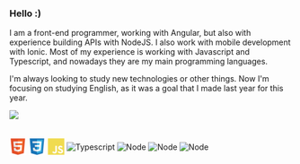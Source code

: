 ### Hello :)

I am a front-end programmer, working with Angular, but also with experience building APIs with NodeJS. I also work with mobile development with Ionic. Most of my experience is working with Javascript and Typescript, and nowadays they are my main programming languages.

I'm always looking to study new technologies or other things. Now I'm focusing on studying English, as it was a goal that I made last year for this year.

[<img src="https://img.shields.io/badge/linkedin-%230077B5.svg?&style=for-the-badge&logo=linkedin&logoColor=white" />](https://www.linkedin.com/in/luidi-matheus-554552157/)

<div style="display: inline_block"><br>
  <img align="center" alt="HTML" height="30" width="auto" src="https://raw.githubusercontent.com/devicons/devicon/master/icons/html5/html5-original.svg">
  <img align="center" alt="CSS" height="30" width="auto" src="https://raw.githubusercontent.com/devicons/devicon/master/icons/css3/css3-original.svg">
  <img align="center" alt="Js" height="30" width="auto" src="https://raw.githubusercontent.com/devicons/devicon/master/icons/javascript/javascript-plain.svg">
  <img align="center" alt="Typescript" height="30" width="auto" src="https://cdn.jsdelivr.net/gh/devicons/devicon/icons/typescript/typescript-original.svg" />      
  <img align="center" alt="Node" height="50" width="auto" src="https://cdn.jsdelivr.net/gh/devicons/devicon/icons/nodejs/nodejs-plain-wordmark.svg">
  <img align="center" alt="Node" height="40" width="auto" src="https://upload.wikimedia.org/wikipedia/commons/thumb/c/cf/Angular_full_color_logo.svg/2048px-Angular_full_color_logo.svg.png">
  <img align="center" alt="Node" height="25" width="auto" src="https://upload.wikimedia.org/wikipedia/commons/thumb/d/d1/Ionic_Logo.svg/512px-Ionic_Logo.svg.png?20180201214056">
</div>
<!--
**luidimso/luidimso** is a ✨ _special_ ✨ repository because its `README.md` (this file) appears on your GitHub profile.

Here are some ideas to get you started:

- 🔭 I’m currently working on ...
- 🌱 I’m currently learning ...
- 👯 I’m looking to collaborate on ...
- 🤔 I’m looking for help with ...
- 💬 Ask me about ...
- 📫 How to reach me: ...
- 😄 Pronouns: ...
- ⚡ Fun fact: ...
-->
